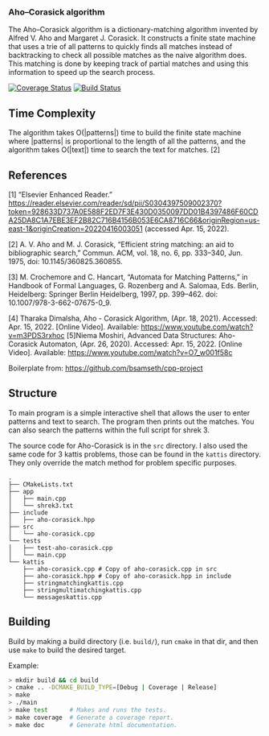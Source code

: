 ### Aho–Corasick algorithm

The Aho–Corasick algorithm is a dictionary-matching algorithm invented by Alfred V. Aho and Margaret J. Corasick. It constructs a finite state machine that uses a trie of all patterns to quickly finds all matches instead of backtracking to check all possible matches as the naive algorithm does. This matching is done by keeping track of partial matches and using this information to speed up the search process.

[![Coverage Status](https://coveralls.io/repos/github/qasimy123/aho-corasick/badge.svg?branch=master)](https://coveralls.io/github/qasimy123/aho-corasick?branch=master) [![Build Status](https://app.travis-ci.com/qasimy123/aho-corasick.svg?branch=master)](https://app.travis-ci.com/qasimy123/aho-corasick)

## Time Complexity

The algorithm takes O(|patterns|) time to build the finite state machine where |patterns| is proportional to the length of all the patterns, and the algorithm takes O(|text|) time to search the text for matches. [2]

## References

[1] “Elsevier Enhanced Reader.” https://reader.elsevier.com/reader/sd/pii/S0304397509002370?token=928633D737A0E588F2ED7F3E430D0350097DD01B4397486F60CDA25DA8C1A7EBE3EF2B82C716B4156B053E6CA8716C66&originRegion=us-east-1&originCreation=20220416003051 (accessed Apr. 15, 2022).

[2] A. V. Aho and M. J. Corasick, “Efficient string matching: an aid to bibliographic search,” Commun. ACM, vol. 18, no. 6, pp. 333–340, Jun. 1975, doi: 10.1145/360825.360855.

[3] M. Crochemore and C. Hancart, “Automata for Matching Patterns,” in Handbook of Formal Languages, G. Rozenberg and A. Salomaa, Eds. Berlin, Heidelberg: Springer Berlin Heidelberg, 1997, pp. 399–462. doi: 10.1007/978-3-662-07675-0_9.

[4] Tharaka Dimalsha, Aho - Corasick Algorithm, (Apr. 18, 2021). Accessed: Apr. 15, 2022. [Online Video]. Available: https://www.youtube.com/watch?v=m3PDS3rxhoc
[5]Niema Moshiri, Advanced Data Structures: Aho-Corasick Automaton, (Apr. 26, 2020). Accessed: Apr. 15, 2022. [Online Video]. Available: https://www.youtube.com/watch?v=O7_w001f58c

Boilerplate from:
https://github.com/bsamseth/cpp-project

## Structure
To main program is a simple interactive shell that allows the user to enter patterns and text to search. The program then prints out the matches. You can also search the patterns within the full script for shrek 3.

The source code for Aho-Corasick is in the `src` directory.
I also used the same code for 3 kattis problems, those can be found in the `kattis` directory.
They only override the match method for problem specific purposes.

``` text
.
├── CMakeLists.txt
├── app
│   ├── main.cpp
│   └── shrek3.txt
├── include
│   ├── aho-corasick.hpp
├── src
│   └── aho-corasick.cpp
└── tests
│   ├── test-aho-corasick.cpp
│   └── main.cpp
└── kattis
    ├── aho-corasick.cpp # Copy of aho-corasick.cpp in src
    ├── aho-corasick.hpp # Copy of aho-corasick.hpp in include
    ├── stringmatchingkattis.cpp
    ├── stringmultimatchingkattis.cpp
    └── messageskattis.cpp
```

## Building

Build by making a build directory (i.e. `build/`), run `cmake` in that dir, and then use `make` to build the desired target.

Example:

``` bash
> mkdir build && cd build
> cmake .. -DCMAKE_BUILD_TYPE=[Debug | Coverage | Release]
> make
> ./main
> make test      # Makes and runs the tests.
> make coverage  # Generate a coverage report.
> make doc       # Generate html documentation.
```

